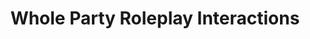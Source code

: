 ---
title: Whole Party Roleplay Interactions
parent: Characters
has_children: true
layout: default
---